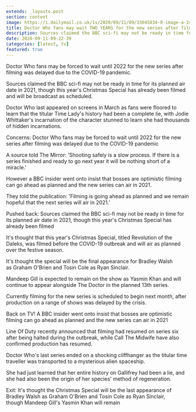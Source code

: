 ```yaml
---
extends: _layouts.post
section: content
image: https://i.dailymail.co.uk/1s/2020/09/11/09/33045834-0-image-a-24_1599811235609.jpg 
title: Doctor Who fans may wait TWO YEARS for the new series after filming was delayed by COVID-19 
description: Sources claimed the BBC sci-fi may not be ready in time for its planned air date in 2021, though this years Christmas Special has already been filming and will be broadcast as scheduled. 
date: 2020-09-11-09-22-39 
categories: [latest, tv] 
featured: true 
--- 
```

Doctor Who fans may be forced to wait until 2022 for the new series after filming was delayed due to the COVID-19 pandemic.

Sources claimed the BBC sci-fi may not be ready in time for its planned air date in 2021, though this year's Christmas Special has already been filmed and will be broadcast as scheduled.

Doctor Who last appeared on screens in March as fans were floored to learn that the titular Time Lady's history had been a complete lie, with Jodie Whittaker's incarnation of the character stunned to learn she had thousands of hidden incarnations.

Concerns: Doctor Who fans may be forced to wait until 2022 for the new series after filming was delayed due to the COVID-19 pandemic

A source told The Mirror: 'Shooting safely is a slow process. If there is a series finished and ready to go next year it will be nothing short of a miracle.'

However a BBC insider went onto insist that bosses are optimistic filming can go ahead as planned and the new series can air in 2021.

They told the publication: 'Filming is going ahead as planned and we remain hopeful that the next series will air in 2021.'

Pushed back: Sources claimed the BBC sci-fi may not be ready in time for its planned air date in 2021, though this year's Christmas Special has already been filmed

It's thought that this year's Christmas Special, titled Revolution of the Daleks, was filmed before the COVID-19 outbreak and will air as planned over the festive season.

It's thought the special will be the final appearance for Bradley Walsh as Graham O'Brien and Tosin Cole as Ryan Sinclair.

Mandeep Gill is expected to remain on the show as Yasmin Khan and will continue to appear alongside The Doctor in the planned 13th series.

Currently filming for the new series is scheduled to begin next month, after production on a range of shows was delayed by the crisis.

Back on TV! A BBC insider went onto insist that bosses are optimistic filming can go ahead as planned and the new series can air in 2021

Line Of Duty recently announced that filming had resumed on series six after being halted during the outbreak, while Call The Midwife have also confirmed production has resumed.

Doctor Who's last series ended on a shocking cliffhanger as the titular time traveller was transported to a mysterious alien spaceship.

She had just learned that her entire history on Gallifrey had been a lie, and she had also been the origin of her species' method of regeneration. 

Exit: It's thought the Christmas Special will be the last appearance of Bradley Walsh as Graham O'Brien and Tosin Cole as Ryan Sinclair, though Mandeep Gill's Yasmin Khan will remain

